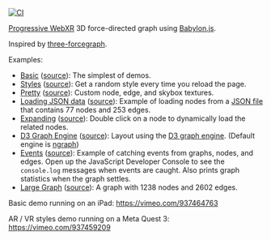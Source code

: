 [![CI](https://github.com/apowers313/graphty/actions/workflows/ci.yml/badge.svg)](https://github.com/apowers313/graphty/actions/workflows/ci.yml)

[Progressive WebXR](https://blog.mozvr.com/progressive-webxr-ar-store/)
3D force-directed graph using [Babylon.js](https://www.babylonjs.com/).

Inspired by [three-forcegraph](https://github.com/vasturiano/three-forcegraph).

Examples:

- [Basic](https://apowers313.github.io/graphty/examples/basic.html)
  ([source](https://github.com/apowers313/graphty/blob/master/examples/basic.html)): The simplest of demos.
- [Styles](https://apowers313.github.io/graphty/examples/styles.html)
  ([source](https://github.com/apowers313/graphty/blob/master/examples/styles.html)):
  Get a random style every time you reload the page.
- [Pretty](https://apowers313.github.io/graphty/examples/pretty.html)
  ([source](https://github.com/apowers313/graphty/blob/master/examples/pretty.html)):
  Custom node, edge, and skybox textures.
- [Loading JSON
  data](https://apowers313.github.io/graphty/examples/json_data.html)
  ([source](https://github.com/apowers313/graphty/blob/master/examples/json_data.html)): Example of loading nodes from a [JSON
  file](https://github.com/apowers313/graphty/blob/master/examples/data/miserables.json)
  that contains 77 nodes and 253 edges.
- [Expanding](https://apowers313.github.io/graphty/examples/expanding.html)
  ([source](https://github.com/apowers313/graphty/blob/master/examples/expanding.html)): Double click on a node to dynamically load the related nodes.
- [D3 Graph
  Engine](https://apowers313.github.io/graphty/examples/graph_engine.html)
  ([source](https://github.com/apowers313/graphty/blob/master/examples/graph_engine.html)): Layout using the [D3 graph
  engine](https://github.com/vasturiano/d3-force-3d). (Default engine is
  [ngraph](https://github.com/anvaka/ngraph.forcelayout))
- [Events](https://apowers313.github.io/graphty/examples/events.html)
  ([source](https://github.com/apowers313/graphty/blob/master/examples/events.html)):
  Example of catching events from graphs, nodes, and edges. Open up the
  JavaScript Developer Console to see the `console.log` messages when events are
  caught. Also prints graph statistics when the graph settles.
- [Large
  Graph](https://apowers313.github.io/graphty/examples/large.html)
  ([source](https://github.com/apowers313/graphty/blob/master/examples/large.html)):
  A graph with 1238 nodes and 2602 edges.

Basic demo running on an iPad:
https://vimeo.com/937464763

AR / VR styles demo running on a Meta Quest 3:
https://vimeo.com/937459209

